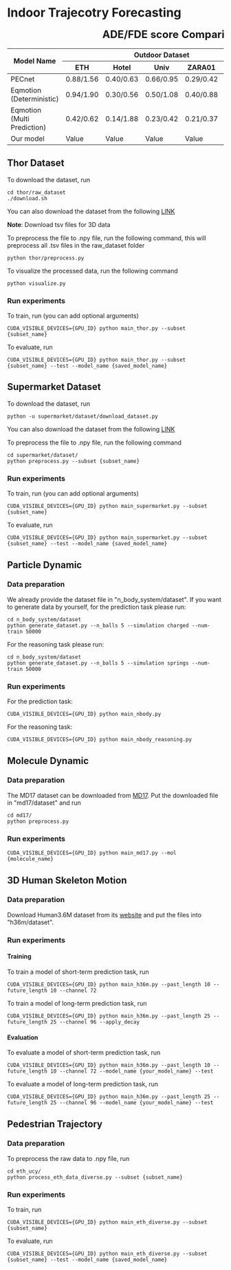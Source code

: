 # Indoor Trajecotry Forecasting


<html>
<head>
<style>
table {
  border-collapse: collapse;
  width: 100%;
}


</style>
</head>
<body>

<table>
  <caption style="font-weight: bold; font-size: 1.5em;">ADE/FDE score Comparison</caption>
  <thead>
    <tr>
      <th rowspan="2">Model Name</th>
      <th colspan="5">Outdoor Dataset</th>
      <th colspan="2">Indoor Dataset</th>
    </tr>
    <tr>
      <th>ETH</th>
      <th>Hotel</th>
      <th>Univ</th>
      <th>ZARA01</th>
      <th>ZARA02</th>
      <th>Supermarket</th>
      <th>THÖR</th>
    </tr>
  </thead>
  <tbody>
    <tr>
      <td>PECnet</td>
      <td>0.88/1.56</td>
      <td>0.40/0.63</td>
      <td>0.66/0.95</td>
      <td>0.29/0.42</td>
      <td>0.20/0.17</td>
      <td>1.59/1.42</td>
      <td>Value</td>
    </tr>
    <tr>
    </tr>
    <tr>
      <td>Eqmotion (Deterministic)</td>
      <td>0.94/1.90</td>
      <td>0.30/0.56</td>
      <td>0.50/1.08</td>
      <td>0.40/0.88</td>
      <td>0.32/0.70</td>
      <td>3.84/6.33</td>
      <td>Value</td>
    </tr>
    <tr>
      <td>Eqmotion (Multi Prediction)</td>
      <td>0.42/0.62</td>
      <td>0.14/1.88</td>
      <td>0.23/0.42</td>
      <td>0.21/0.37</td>
      <td>0.13/0.24</td>
      <td>2.65/2.20</td>
      <td>Value</td>
    </tr>
    <tr>
      <td>Our model</td>
      <td>Value</td>
      <td>Value</td>
      <td>Value</td>
      <td>Value</td>
      <td>Value</td>
      <td>Value</td>
      <td>Value</td>
    </tr>
  </tbody>
</table>

</body>
</html>



## Thor Dataset
To download the dataset, run
```
cd thor/raw_dataset
./download.sh
```
You can also download the dataset from the following [LINK](https://zenodo.org/record/3382145)

**Note**: Download tsv files for 3D data

To preprocess the file to .npy file, run the following command, this will preprocess all .tsv files in the raw_dataset folder
  ```
  python thor/preprocess.py
  ```
To visualize the processed data, run the following command
```
python visualize.py
```

  ### Run experiments
  To train, run (you can add optional arguments)
  ```
  CUDA_VISIBLE_DEVICES={GPU_ID} python main_thor.py --subset {subset_name}
  ```
  To evaluate, run
  ```
  CUDA_VISIBLE_DEVICES={GPU_ID} python main_thor.py --subset {subset_name} --test --model_name {saved_model_name}
  ```
## Supermarket Dataset
To download the dataset, run
```
python -u supermarket/dataset/download_dataset.py
```
You can also download the dataset from the following [LINK](https://drive.google.com/file/d/10aIN5peOzb-zNjtnRXodo4mbuz3FNuZe/view?usp=sharing)

  To preprocess the file to .npy file, run the following command
  ```
  cd supermarket/dataset/
  python preprocess.py --subset {subset_name}
  ```
  ### Run experiments
  To train, run (you can add optional arguments)
  ```
  CUDA_VISIBLE_DEVICES={GPU_ID} python main_supermarket.py --subset {subset_name}
  ```
  To evaluate, run
  ```
  CUDA_VISIBLE_DEVICES={GPU_ID} python main_supermarket.py --subset {subset_name} --test --model_name {saved_model_name}
  ```

## Particle Dynamic
### Data preparation
We already provide the dataset file in "n_body_system/dataset". If you want to generate data by yourself, for the prediction task please run:
```
cd n_body_system/dataset
python generate_dataset.py --n_balls 5 --simulation charged --num-train 50000
```
For the reasoning task please run:
```
cd n_body_system/dataset
python generate_dataset.py --n_balls 5 --simulation springs --num-train 50000
```
### Run experiments
For the prediction task:
```
CUDA_VISIBLE_DEVICES={GPU_ID} python main_nbody.py 
```

For the reasoning task:
```
CUDA_VISIBLE_DEVICES={GPU_ID} python main_nbody_reasoning.py 
```

## Molecule Dynamic
### Data preparation
The MD17 dataset can be downloaded from [MD17](http://www.sgdml.org/#datasets). Put the downloaded file in "md17/dataset" and run
```
cd md17/
python preprocess.py 
```
### Run experiments
```
CUDA_VISIBLE_DEVICES={GPU_ID} python main_md17.py --mol {molecule_name} 
```

## 3D Human Skeleton Motion
### Data preparation
Download Human3.6M dataset from its [website](http://vision.imar.ro/human3.6m/description.php) and put the files into "h36m/dataset".
### Run experiments
#### Training
To train a model of short-term prediction task, run
```
CUDA_VISIBLE_DEVICES={GPU_ID} python main_h36m.py --past_length 10 --future_length 10 --channel 72  
```
To train a model of long-term prediction task, run
```
CUDA_VISIBLE_DEVICES={GPU_ID} python main_h36m.py --past_length 25 --future_length 25 --channel 96 --apply_decay  
```
#### Evaluation
To evaluate a model of short-term prediction task, run
```
CUDA_VISIBLE_DEVICES={GPU_ID} python main_h36m.py --past_length 10 --future_length 10 --channel 72 --model_name {your_model_name} --test
```
To evaluate a model of long-term prediction task, run
```
CUDA_VISIBLE_DEVICES={GPU_ID} python main_h36m.py --past_length 25 --future_length 25 --channel 96 --model_name {your_model_name} --test
```
## Pedestrian Trajectory
### Data preparation
To preprocess the raw data to .npy file, run

```
cd eth_ucy/
python process_eth_data_diverse.py --subset {subset_name} 
```
### Run experiments
To train, run
```
CUDA_VISIBLE_DEVICES={GPU_ID} python main_eth_diverse.py --subset {subset_name}
```
To evaluate, run
```
CUDA_VISIBLE_DEVICES={GPU_ID} python main_eth_diverse.py --subset {subset_name} --test --model_name {saved_model_name}
```


